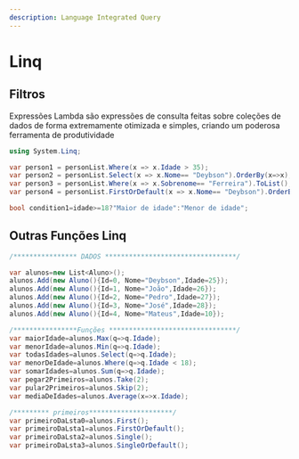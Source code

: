 ```yaml
---
description: Language Integrated Query
---
```


# Linq

## Filtros

Expressões Lambda são expressões de consulta feitas sobre coleções de dados de forma extremamente otimizada e simples, criando um poderosa ferramenta de produtividade

```csharp
using System.Linq;

var person1 = personList.Where(x => x.Idade > 35);
var person2 = personList.Select(x => x.Nome== "Deybson").OrderBy(x=>x);
var person3 = personList.Where(x => x.Sobrenome== "Ferreira").ToList();
var person4 = personList.FirstOrDefault(x => x.Nome== "Deybson").OrderBy(x=>x);

bool condition1=idade>=18?"Maior de idade":"Menor de idade";

```

## Outras Funções Linq

```csharp
/**************** DADOS *********************************/

var alunos=new List<Aluno>();
alunos.Add(new Aluno(){Id=0, Nome="Deybson",Idade=25});
alunos.Add(new Aluno(){Id=1, Nome="João",Idade=26});
alunos.Add(new Aluno(){Id=2, Nome="Pedro",Idade=27});
alunos.Add(new Aluno(){Id=3, Nome="José",Idade=28});
alunos.Add(new Aluno(){Id=4, Nome="Mateus",Idade=10});

/****************Funções ********************************/
var maiorIdade=alunos.Max(q=>q.Idade);  
var menorIdade=alunos.Min(q=>q.Idade); 
var todasIdades=alunos.Select(q=>q.Idade); 
var menorDeIdade=alunos.Where(q=>q.Idade < 18); 
var somarIdades=alunos.Sum(q=>q.Idade); 
var pegar2Primeiros=alunos.Take(2); 
var pular2Primeiros=alunos.Skip(2); 
var mediaDeIdades=alunos.Average(x=>x.Idade); 

/********* primeiros*********************/
var primeiroDaLsta0=alunos.First(); 
var primeiroDaLsta1=alunos.FirstOrDefault(); 
var primeiroDaLsta2=alunos.Single(); 
var primeiroDaLsta3=alunos.SingleOrDefault(); 


```

